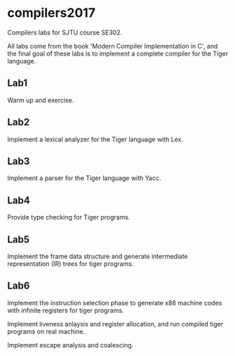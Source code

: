 # compilers2017
Compilers labs for SJTU course SE302.  

All labs come from the book 'Modern Compiler Implementation in C', and the final goal of these labs is to implement a complete compiler for the Tiger language.

## Lab1  
Warm up and exercise.

## Lab2
Implement a lexical analyzer for the Tiger language with Lex.

## Lab3
Implement a parser for the Tiger language with Yacc.

## Lab4
Provide type checking for Tiger programs.

## Lab5
Implement the frame data structure and generate intermediate representation (IR) trees for tiger programs.

## Lab6
Implement the instruction selection phase to generate x86 machine codes with infinite registers for tiger programs.   

Implement liveness anlaysis and register allocation, and run compiled tiger programs on real machine.  

Implement escape analysis and coalescing.  
